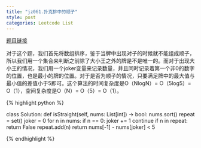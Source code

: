 ```yaml
---
title: "jz061.扑克排中的顺子"
style: post
categories: Leetcode List
---
```


[题目链接](https://leetcode-cn.com/problems/bu-ke-pai-zhong-de-shun-zi-lcof/)

对于这个题，我们首先将数组排序，鉴于当牌中出现对子的时候就不能组成顺子，所以我们用一个集合来判断之前除了大小王之外的牌是不是唯一的。而对于出现大小王的情况，我们用一个joker变量来记录数量，并且同时记录着第一个非0的数字的位置，也是最小的牌的位置。对于是否为顺子的情况，只要满足牌中的最大值与最小值的差值小于5即可。这个算法的时间复杂度是O（NlogN）= O（5log5）= O（1），空间复杂度是O（N）= O（5）= O（1）。

{% highlight python %}

class Solution:
    def isStraight(self, nums: List[int]) -> bool:
        nums.sort()
        repeat = set()
        joker = 0
        for n in nums:
            if n == 0:
                joker += 1
                continue
            if n in repeat:
                return False
            repeat.add(n)
        return nums[-1] - nums[joker] < 5

{% endhighlight %}

